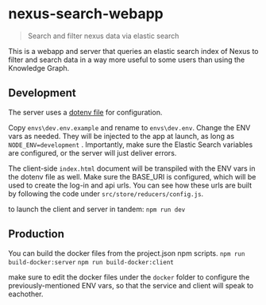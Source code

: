 # nexus-search-webapp

> Search and filter nexus data via elastic search

This is a webapp and server that queries an elastic search index of Nexus to filter and search data in a way more useful to some users than using the Knowledge Graph.

## Development

The server uses a [dotenv file](https://www.npmjs.com/package/dotenv) for configuration.

Copy `envs\dev.env.example` and rename to `envs\dev.env`. Change the ENV vars as needed. They will be injected to the app at launch, as long as `NODE_ENV=development` . Importantly, make sure the Elastic Search variables are configured, or the server will just deliver errors.

The client-side `index.html` document will be transpiled with the ENV vars in the dotenv file as well. Make sure the BASE_URI is configured, which will be used to create the log-in and api urls. You can see how these urls are built by following the code under `src/store/reducers/config.js`.

to launch the client and server in tandem:
``` npm run dev ```

## Production

You can build the docker files from the project.json npm scripts.
``` npm run build-docker:server ```
``` npm run build-docker:client ```

make sure to edit the docker files under the `docker` folder to configure the previously-mentioned ENV vars, so that the service and client will speak to eachother.

